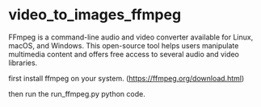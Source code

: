 # video_to_images_ffmpeg

FFmpeg is a command-line audio and video converter available for Linux, macOS, and Windows. This open-source tool helps users manipulate multimedia content and offers free access to several audio and video libraries.

first install ffmpeg on your system. (https://ffmpeg.org/download.html)

then run the run_ffmpeg.py python code.

